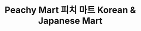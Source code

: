 ---
title: "Peachy Mart 피치 마트 Korean & Japanese Mart"
url: /cavite-city/peachy-mart-pici-mateu-korean-and-japanese-mart/
shop: convenience
---